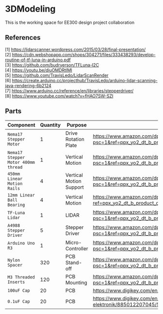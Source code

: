 # 3DModeling
This is the working space for EE300 design project collaboration


## References
[1] https://lidarscanner.wordpress.com/2015/03/28/final-presentation/ \
[2] https://cdn.webshopapp.com/shops/304271/files/333438293/develop-routine-of-tf-luna-in-arduino.pdf \
[3] https://github.com/budryerson/TFLuna-I2C \
[4] https://youtu.be/diuOMDRtIMI \
[5] https://github.com/TravisLedo/LidarScanRender \
[6] https://create.arduino.cc/projecthub/TravisLedo/arduino-lidar-scanning-java-rendering-6b2124 \
[7] https://www.arduino.cc/reference/en/libraries/stepperdriver/ \
[8] https://www.youtube.com/watch?v=fHAO7SW-SZI

## Parts
| Component | Quantity | Purpose | Link | Cost($) |
| --- | --- | --- | --- | --- |
| `Nema17 Stepper Motor` | 1 | Drive Rotation Plate | https://www.amazon.com/dp/B07THK76QQ?psc=1&ref=ppx_yo2_dt_b_product_details | 10.99 |
| `Nema17 Stepper Motor 400mm thread` | 1 | Vertical Motion | https://www.amazon.com/dp/B07YQQGQ4C?psc=1&ref=ppx_yo2_dt_b_product_details | 35.99 |
| `450mm Linear Motion Rails` | 4 | Vertical Motion Support | https://www.amazon.com/dp/B08HWJVX63?psc=1&ref=ppx_yo2_dt_b_product_details | 35.98 |
| `12mm Linear Ball Bearing` | 4 | Vertical Motion | https://www.amazon.com/dp/B07H95FFP1?ref=ppx_yo2_dt_b_product_details&th=1 | 11.99 |
| `TF-Luna Lidar` | 1 | LIDAR | https://www.amazon.com/dp/B08F55QTWP?psc=1&ref=ppx_yo2_dt_b_product_details |25.98 |
| `A4988 Stepper Driver` | 5 | Stepper Driver | https://www.amazon.com/dp/B07BND65C8?psc=1&ref=ppx_yo2_dt_b_product_details | 9.69 |
| `Arduino Uno R3` | 1 | Micro-Controller | https://www.amazon.com/dp/B008GRTSV6?psc=1&ref=ppx_yo2_dt_b_product_details | 22.88 |
| `Nylon Spacer` | 320 | PCB Stand-off | https://www.amazon.com/dp/B008GRTSV6?psc=1&ref=ppx_yo2_dt_b_product_details | 11.88 |
| `M3 Threaded Inserts` | 120 | PCB Mounting | https://www.amazon.com/dp/B09KZSJS88?psc=1&ref=ppx_yo2_dt_b_product_details | 12.99 |
| `100uF Cap` | 20 | PCB | https://www.digikey.com/en/products/detail/kemet/ESK107M016AE3AA/13176338 | 3.42 | 
| `0.1uF Cap` | 20 | PCB | https://www.digikey.com/en/products/detail/w%C3%BCrth-elektronik/885012207045/5453900 | 1.12 |
